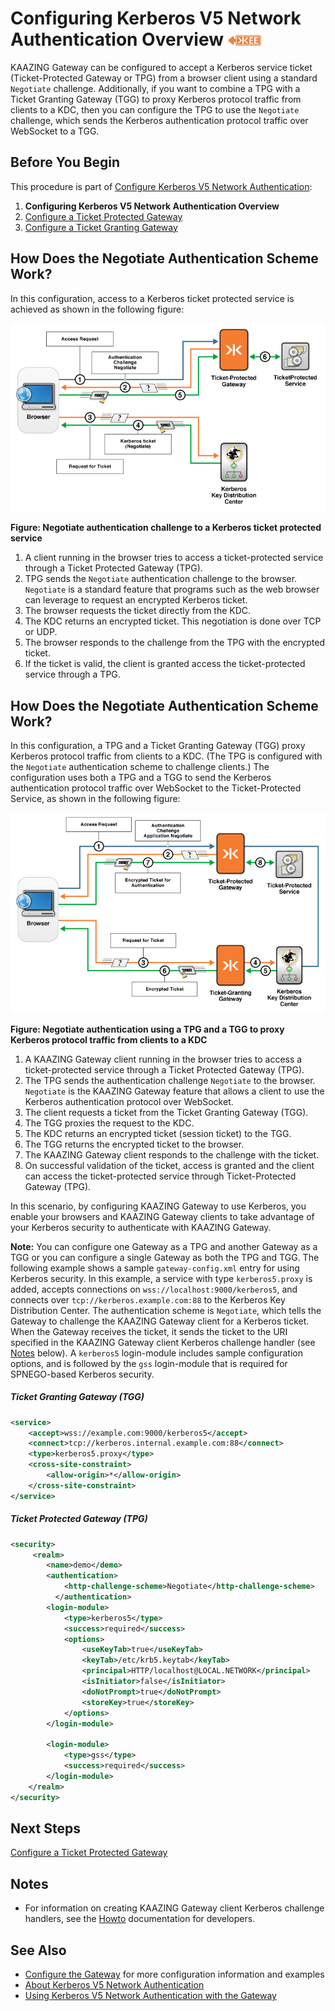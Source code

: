 Configuring Kerberos V5 Network Authentication Overview ![This feature is available in KAAZING Gateway - Enterprise Edition](../images/enterprise-feature.png)
============================================================================================================================

KAAZING Gateway can be configured to accept a Kerberos service ticket (Ticket-Protected Gateway or TPG) from a browser client using a standard `Negotiate` challenge. Additionally, if you want to combine a TPG with a Ticket Granting Gateway (TGG) to proxy Kerberos protocol traffic from clients to a KDC, then you can configure the TPG to use the `Negotiate` challenge, which sends the Kerberos authentication protocol traffic over WebSocket to a TGG.

Before You Begin
----------------

This procedure is part of [Configure Kerberos V5 Network Authentication](o_kerberos.md):

1.  **Configuring Kerberos V5 Network Authentication Overview**
2.  [Configure a Ticket Protected Gateway](p_kerberos_configure_ticket_protected_gateway.md)
3.  [Configure a Ticket Granting Gateway](p_kerberos_configure_ticket_granting_gateway.md)

How Does the Negotiate Authentication Scheme Work?
--------------------------------------------------------------------

In this configuration, access to a Kerberos ticket protected service is achieved as shown in the following figure:

![Negotiate authentication challenge to a Kerberos ticket protected service](../images/f-authentication-web-challenge-web.jpg)

**Figure: Negotiate authentication challenge to a Kerberos ticket protected service**

1.  A client running in the browser tries to access a ticket-protected service through a Ticket Protected Gateway (TPG).
2.  TPG sends the `Negotiate` authentication challenge to the browser. `Negotiate` is a standard feature that programs such as the web browser can leverage to request an encrypted Kerberos ticket.
3.  The browser requests the ticket directly from the KDC.
4.  The KDC returns an encrypted ticket. This negotiation is done over TCP or UDP.
5.  The browser responds to the challenge from the TPG with the encrypted ticket.
6.  If the ticket is valid, the client is granted access the ticket-protected service through a TPG.

How Does the Negotiate Authentication Scheme Work?
--------------------------------------------------

In this configuration, a TPG and a Ticket Granting Gateway (TGG) proxy Kerberos protocol traffic from clients to a KDC. (The TPG is configured with the `Negotiate` authentication scheme to challenge clients.) The configuration uses both a TPG and a TGG to send the Kerberos authentication protocol traffic over WebSocket to the Ticket-Protected Service, as shown in the following figure:

![Negotiate authentication using a TPG and a TGG to proxy Kerberos protocol traffic from clients to a KDC](../images/f-authentication-kaazing-2b-web.jpg)

**Figure: Negotiate authentication using a TPG and a TGG to proxy Kerberos protocol traffic from clients to a KDC**

1.  A KAAZING Gateway client running in the browser tries to access a ticket-protected service through a Ticket Protected Gateway (TPG).
2.  The TPG sends the authentication challenge `Negotiate` to the browser. `Negotiate` is the KAAZING Gateway feature that allows a client to use the Kerberos authentication protocol over WebSocket.
3.  The client requests a ticket from the Ticket Granting Gateway (TGG).
4.  The TGG proxies the request to the KDC.
5.  The KDC returns an encrypted ticket (session ticket) to the TGG.
6.  The TGG returns the encrypted ticket to the browser.
7.  The KAAZING Gateway client responds to the challenge with the ticket.
8.  On successful validation of the ticket, access is granted and the client can access the ticket-protected service through Ticket-Protected Gateway (TPG).

In this scenario, by configuring KAAZING Gateway to use Kerberos, you enable your browsers and KAAZING Gateway clients to take advantage of your Kerberos security to authenticate with KAAZING Gateway.

**Note:** You can configure one Gateway as a TPG and another Gateway as a TGG or you can configure a single Gateway as both the TPG and TGG.
The following example shows a sample `gateway-config.xml` entry for using Kerberos security. In this example, a service with type `kerberos5.proxy` is added, accepts connections on `wss://localhost:9000/kerberos5`, and connects over `tcp://kerberos.example.com:88` to the Kerberos Key Distribution Center. The authentication scheme is `Negotiate`, which tells the Gateway to challenge the KAAZING Gateway client for a Kerberos ticket. When the Gateway receives the ticket, it sends the ticket to the URI specified in the KAAZING Gateway client Kerberos challenge handler (see [Notes](#notes) below). A `kerberos5` login-module includes sample configuration options, and is followed by the `gss` login-module that is required for SPNEGO-based Kerberos security.

##### Ticket Granting Gateway (TGG)

``` xml
<service>
    <accept>wss://example.com:9000/kerberos5</accept>
    <connect>tcp://kerberos.internal.example.com:88</connect>
    <type>kerberos5.proxy</type>
    <cross-site-constraint>
        <allow-origin>*</allow-origin>
    </cross-site-constraint>
</service>
```

##### Ticket Protected Gateway (TPG)

``` xml
<security>
     <realm>
        <name>demo</demo>
        <authentication>
            <http-challenge-scheme>Negotiate</http-challenge-scheme>
          </authentication>
        <login-module>
            <type>kerberos5</type>
            <success>required</success>
            <options>
                <useKeyTab>true</useKeyTab>
                <keyTab>/etc/krb5.keytab</keyTab>
                <principal>HTTP/localhost@LOCAL.NETWORK</principal>
                <isInitiator>false</isInitiator>
                <doNotPrompt>true</doNotPrompt>
                <storeKey>true</storeKey>
            </options>
        </login-module>

        <login-module>
            <type>gss</type>
            <success>required</success>
        </login-module>
    </realm>
</security>
```

Next Steps
----------

[Configure a Ticket Protected Gateway](p_kerberos_configure_ticket_protected_gateway.md)

Notes
-------------------------

-   For information on creating KAAZING Gateway client Kerberos challenge handlers, see the [Howto](../index.md) documentation for developers.

See Also
------------------------------

-   [Configure the Gateway](../admin-reference/o_configure_gateway_checklist.md) for more configuration information and examples
-   [About Kerberos V5 Network Authentication](c_authentication_kerberos.md)
-   [Using Kerberos V5 Network Authentication with the Gateway](u_kerberos_configure.md)
